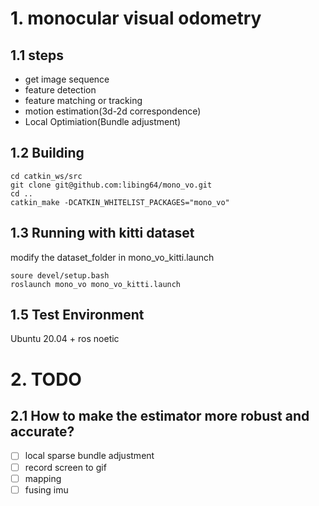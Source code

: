 # 1. monocular visual odometry


## 1.1 steps
* get image sequence
* feature detection
* feature matching or tracking
* motion estimation(3d-2d correspondence)
* Local Optimiation(Bundle adjustment)


## 1.2 Building
```
cd catkin_ws/src
git clone git@github.com:libing64/mono_vo.git
cd ..
catkin_make -DCATKIN_WHITELIST_PACKAGES="mono_vo"
```
## 1.3 Running with kitti dataset
modify the dataset_folder in mono_vo_kitti.launch 
```
soure devel/setup.bash
roslaunch mono_vo mono_vo_kitti.launch
```

## 1.5 Test Environment
Ubuntu 20.04 + ros noetic


# 2. TODO
## 2.1 How to make the estimator more robust and accurate?
- [ ] local sparse bundle adjustment
- [ ] record screen to gif
- [ ] mapping
- [ ] fusing imu 